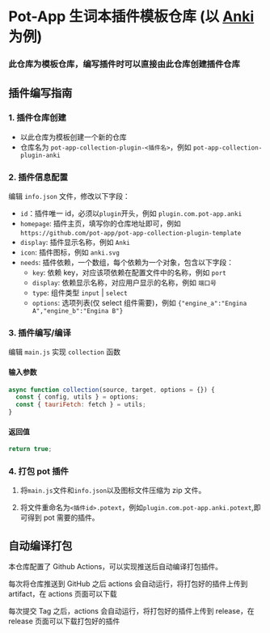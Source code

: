 # Pot-App 生词本插件模板仓库 (以 [Anki](https://apps.ankiweb.net) 为例)

### 此仓库为模板仓库，编写插件时可以直接由此仓库创建插件仓库

## 插件编写指南

### 1. 插件仓库创建

- 以此仓库为模板创建一个新的仓库
- 仓库名为 `pot-app-collection-plugin-<插件名>`，例如 `pot-app-collection-plugin-anki`

### 2. 插件信息配置

编辑 `info.json` 文件，修改以下字段：

- `id`：插件唯一 id，必须以`plugin`开头，例如 `plugin.com.pot-app.anki`
- `homepage`: 插件主页，填写你的仓库地址即可，例如 `https://github.com/pot-app/pot-app-collection-plugin-template`
- `display`: 插件显示名称，例如 `Anki`
- `icon`: 插件图标，例如 `anki.svg`
- `needs`: 插件依赖，一个数组，每个依赖为一个对象，包含以下字段：
  - `key`: 依赖 key，对应该项依赖在配置文件中的名称，例如 `port`
  - `display`: 依赖显示名称，对应用户显示的名称，例如 `端口号`
  - `type`: 组件类型 `input` | `select`
  - `options`: 选项列表(仅 select 组件需要)，例如 `{"engine_a":"Engina A","engine_b":"Engina B"}`

### 3. 插件编写/编译

编辑 `main.js` 实现 `collection` 函数

#### 输入参数

```javascript
async function collection(source, target, options = {}) {
  const { config, utils } = options;
  const { tauriFetch: fetch } = utils;
}
```

#### 返回值

```javascript
return true;
```

### 4. 打包 pot 插件

1. 将`main.js`文件和`info.json`以及图标文件压缩为 zip 文件。

2. 将文件重命名为`<插件id>.potext`，例如`plugin.com.pot-app.anki.potext`,即可得到 pot 需要的插件。

## 自动编译打包

本仓库配置了 Github Actions，可以实现推送后自动编译打包插件。

每次将仓库推送到 GitHub 之后 actions 会自动运行，将打包好的插件上传到 artifact，在 actions 页面可以下载

每次提交 Tag 之后，actions 会自动运行，将打包好的插件上传到 release，在 release 页面可以下载打包好的插件
